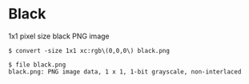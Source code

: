 # Black
1x1 pixel size black PNG image

```
$ convert -size 1x1 xc:rgb\(0,0,0\) black.png

$ file black.png
black.png: PNG image data, 1 x 1, 1-bit grayscale, non-interlaced
```
